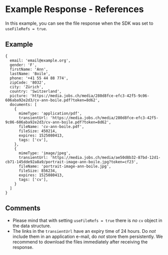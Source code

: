 # Example Response - References

In this example, you can see the file response when the SDK was set to `useFileRefs = true`.

## Example

```
{
  email: 'email@example.org',
  gender: 'F',
  firstName: 'Ann',
  lastName: 'Boile',
  phone: '+41 55 44 88 774',
  zipCode: '8032',
  city: 'Zürich',
  country: 'Switzerland',
  picture: 'https://media.jobs.ch/media/280d8fce-efc3-42f5-9c06-606aba92e2d3/cv-ann-boile.pdf?token=8d62',
  documents: [
    {
      mimeType: 'application/pdf',
      transientUrl: 'https://media.jobs.ch/media/280d8fce-efc3-42f5-9c06-606aba92e2d3/cv-ann-boile.pdf?token=8d62',
      fileName: 'cv-ann-boile.pdf',
      fileSize: 450214,
      expires: 1525080413,
      tags: ['cv'],
    },
    {
      mimeType: 'image/jpeg',
      transientUrl: 'https://media.jobs.ch/media/ae50d8b32-87bd-12d1-cb71-145dde92a8a9/portrait-image-ann-boile.jpg?token=cf23',
      fileName: 'portrait-image-ann-boile.jpg',
      fileSize: 856234,
      expires: 1525080413,
      tags: ['cv'],
    }
  ]
}
```

## Comments
* Please mind that with setting `useFileRefs = true` there is *no* `cv` object in the data structure.
* The links in the `transientUrl` have an expiry time of 24 hours. Do *not* include them in an application e-mail, do *not* store them persistently. We recommend to download the files immediately after receiving the response.

